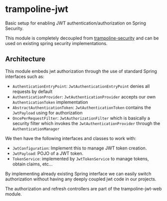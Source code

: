 # trampoline-jwt

Basic setup for enabling JWT authentication/authorization on Spring Security.
 
This module is completely decoupled from [trampoline-security](../trampoline-security) and can be used on existing spring security implementations.

## Architecture

This module embeds jwt authorization through the use of standard Spring interfaces such as:

- `AuthenticationEntryPoint`: `JwtAuthenticationEntryPoint` denies all requests by default
- `AuthenticationProvider`: `JwtAuthenticationProvider` accepts our own `AuthenticationToken` implementation
- `AbstractAuthenticationToken`: `JwtAuthenticationToken` contains the `JwtPayload` using for authorization
- `OncePerRequestFilter`: `JwtAuthorizationFilter` which is basically a security filter which invokes the `JwtAuthenticationProvider` through the `AuthenticationManager`

We then have the following interfaces and classes to work with:

- `JwtConfiguration`: Implement this to manage JWT token creation.
- `JwtPayload`: POJO of a JWT token.
- `TokenService`: implemented by `JwtTokenService` to manage tokens, obtain claims, etc...

By implementing already existing Spring interface we can easily switch authorization without having any deeply coupled jwt code in our projects.

The authorization and refresh controllers are part of the trampoline-jwt-web module.